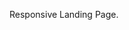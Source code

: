 Responsive Landing Page.



<!-- class VideoModule extends Component {
  constructor(props){
    super(props)
    this.state = {
      activeIndex: 0,
      autoplay: true
    }
    this.goToImage      = this.goToImage.bind(this);
    this.autoplayVideos = this.autoplayVideos.bind(this);
    this.goToNextVideo  = this.goToNextVideo.bind(this);
  }

  componentDidMount(){
    this.autoplayVideos()
  }

  autoplayVideos(){
    if(this.state.autoplay){
      let x = window.setInterval(() => {
        this.goToNextVideo()
      }, 3000)
      this.setState({ interval: x })
    } else {
      let x = window.clearInterval(this.state.interval)
      this.setState({ interval : x })
    }
  }

  goToNextVideo(){
    this.setState({ activeIndex: this.state.activeIndex + 1})
  }

  goToImage(index){
    this.setState({
      activeIndex: index
    })
  }

  render() {
    return (
      <div className="video-container">
        <div className="auth0-intro">What's' Auth0 </div>


        {this.props.assets.map((asset, index) =>
          <AssetText
            key={index}
            index={index}
            activeIndex={this.state.activeIndex}
            text={asset.text}
           />
         )}


         {this.props.assets.map((asset, index) =>
           <VideoAutoplay
             key={index}
             index={index}
             activeIndex={this.state.activeIndex}
             svg={asset.desktop}
             video={asset.video.source}
            />
          )}


        <div className="navigation">
          {this.props.assets.map((asset, index) =>
          <NavButton
            key={index}
            index={index}
            label={asset.name}
            activeIndex={this.state.activeIndex}
            isActive={this.state.activeIndex===index}
            onClick={e => this.goToImage(index)}
          />
        )}
      </div>
    </div>
    );
  }
} -->
